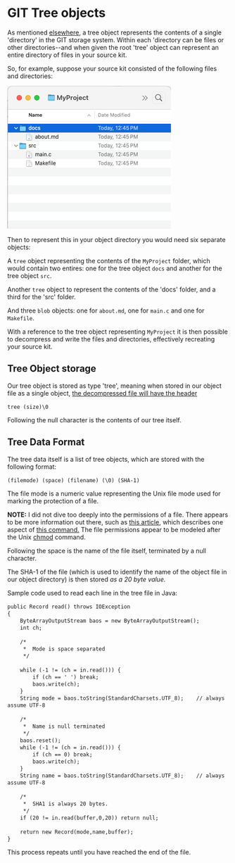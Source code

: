 # GIT Tree objects

As mentioned [elsewhere](objecttypes.md), a tree object represents the contents of a single 'directory' in the GIT storage system. Within each 'directory can be files or other directories--and when given the root 'tree' object can represent an entire directory of files in your source kit.

So, for example, suppose your source kit consisted of the following files and directories:

   ![Directory snapshot](img1.png)

Then to represent this in your object directory you would need six separate objects:

A `tree` object representing the contents of the `MyProject` folder, which would contain two entires: one for the tree object `docs` and another for the tree object `src`.

Another `tree` object to represent the contents of the 'docs' folder, and a third for the 'src' folder.

And three `blob` objects: one for `about.md`, one for `main.c` and one for `Makefile`.

With a reference to the tree object representing `MyProject` it is then possible to decompress and write the files and directories, effectively recreating your source kit.

## Tree Object storage

Our tree object is stored as type 'tree', meaning when stored in our object file as a single object, [the decompressed file will have the header](objectstorage.md)

    tree (size)\0

Following the null character is the contents of our tree itself.

## Tree Data Format

The tree data itself is a list of tree objects, which are stored with the following format:

    (filemode) (space) (filename) (\0) (SHA-1)

The file mode is a numeric value representing the Unix file mode used for marking the protection of a file.

**NOTE:** I did not dive too deeply into the permissions of a file. There appears to be more information out there, such as [this article](https://stackoverflow.com/questions/40978921/how-to-add-chmod-permissions-to-file-in-git), which describes one aspect of [this command.](https://git-scm.com/docs/git-update-index) The file permissions appear to be modeled after the Unix [chmod](https://en.wikipedia.org/wiki/Chmod) command.

Following the space is the name of the file itself, terminated by a null character. 

The SHA-1 of the file (which is used to identify the name of the object file in our object directory) is then stored *as a 20 byte value.*

Sample code used to read each line in the tree file in Java:

    public Record read() throws IOException
    {
        ByteArrayOutputStream baos = new ByteArrayOutputStream();
        int ch;

        /*
         *  Mode is space separated
         */

        while (-1 != (ch = in.read())) {
            if (ch == ' ') break;
            baos.write(ch);
        }
        String mode = baos.toString(StandardCharsets.UTF_8);    // always assume UTF-8

        /*
         *  Name is null terminated
         */
        baos.reset();
        while (-1 != (ch = in.read())) {
            if (ch == 0) break;
            baos.write(ch);
        }
        String name = baos.toString(StandardCharsets.UTF_8);    // always assume UTF-8

        /*
         *  SHA1 is always 20 bytes.
         */
        if (20 != in.read(buffer,0,20)) return null;

        return new Record(mode,name,buffer);
    }

This process repeats until you have reached the end of the file.
